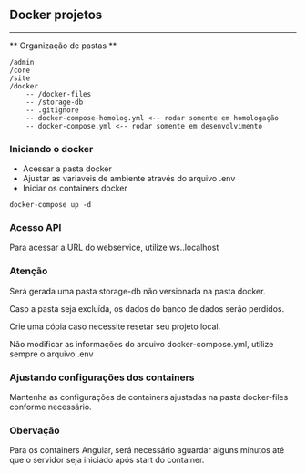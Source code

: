 
## Docker projetos ##
---
** Organização de pastas **

```
/admin
/core
/site
/docker
    -- /docker-files
    -- /storage-db
    -- .gitignore
    -- docker-compose-homolog.yml <-- rodar somente em homologação
    -- docker-compose.yml <-- rodar somente em desenvolvimento

```
### Iniciando o docker ###
 - Acessar a pasta docker
 - Ajustar as variaveis de ambiente através do arquivo .env 
 - Iniciar os containers docker

```
docker-compose up -d
```

### Acesso API ###
Para acessar a URL do webservice, utilize ws.<nome do projeto>.localhost

### Atenção ###
Será gerada uma pasta storage-db não versionada na pasta docker.

Caso a pasta seja excluída, os dados do banco de dados serão perdidos.

Crie uma cópia caso necessite resetar seu projeto local.

Não modificar as informações do arquivo docker-compose.yml, utilize sempre o arquivo .env

### Ajustando configurações dos containers ###
Mantenha as configurações de containers ajustadas na pasta docker-files conforme necessário.

### Obervação ###
Para os containers Angular, será necessário aguardar alguns minutos até que o servidor seja iniciado após start do container.